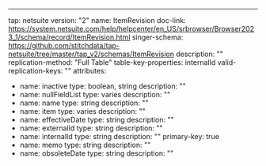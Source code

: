 ---
tap: netsuite
version: "2"
name: ItemRevision
doc-link: https://system.netsuite.com/help/helpcenter/en_US/srbrowser/Browser2023_1/schema/record/ItemRevision.html
singer-schema: https://github.com/stitchdata/tap-netsuite/tree/master/tap_v2/schemas/ItemRevision
description: ""
replication-method: "Full Table"
table-key-properties: internalId
valid-replication-keys: ""
attributes:
- name: inactive
  type: boolean, string
  description: ""
- name: nullFieldList
  type: varies
  description: ""
- name: name
  type: string
  description: ""
- name: item
  type: varies
  description: ""
- name: effectiveDate
  type: string
  description: ""
- name: externalId
  type: string
  description: ""
- name: internalId
  type: string
  description: ""
  primary-key: true
- name: memo
  type: string
  description: ""
- name: obsoleteDate
  type: string
  description: ""
